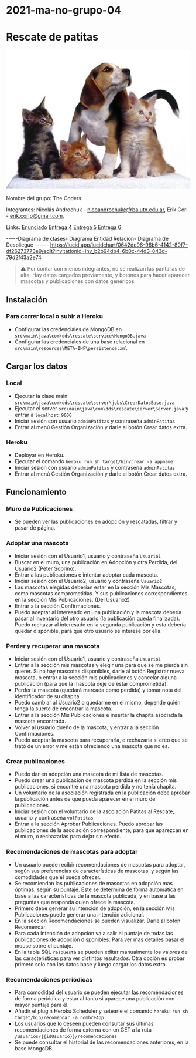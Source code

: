 # 2021-ma-no-grupo-04
# Rescate de patitas

![Patitas](patitas.jpg)

Nombre del grupo: The Coders

Integrantes:
Nicolás Androchuk - nicoandrochuk@frba.utn.edu.ar,
Erik Cori - erik.corip@gmail.com,


Links:
[Enunciado](https://docs.google.com/document/d/1Kc5iDjIq0qRyEQyDOdPtLaGLbQxCcc7c)
[Entrega 4](https://docs.google.com/document/d/1RRMmQ4Z5N-rN1cVJI9qn1JCaVDjuhFoZtxxhCd9kpnw)
[Entrega 5](https://docs.google.com/document/d/1GJosDgft_2aVpEPoPzStD5JQrEvkfnL15Q6jyAy-lj8)
[Entrega 6](https://docs.google.com/presentation/d/1C7lxzY4xC-HG78RR9syIOBo6yR7-M4tYq4mwLQ4wRTc)


-----Diagrama de clases- Diagrama Entidad Relacion- Diagrama de Despliegue ------
https://lucid.app/lucidchart/0642de96-96b6-4142-80f7-df26273773e9/edit?invitationId=inv_b2b94db4-6b0c-44d3-843d-79d2f43a2e74



> :warning: Por contar con menos integrantes, no se realizan las pantallas de alta. Hay datos cargados previamente, y botones para hacer aparecer mascotas y publicaciones con datos genéricos.



## Instalación
### Para correr local o subir a Heroku

- Configurar las credenciales de MongoDB en `src\main\java\com\dds\rescate\service\MongoDB.java`
- Configurar las credenciales de una base relacional en `src\main\resources\META-INF\persistence.xml`

## Cargar los datos
### Local

- Ejecutar la clase main `src\main\java\com\dds\rescate\server\jobs\CrearDatosBase.java`
- Ejecutar el server `src\main\java\com\dds\rescate\server\Server.java` y entrar a `localhost:9000`
- Iniciar sesión con usuario `adminPatitas` y contraseña `adminPatitas`
- Entrar al menú Gestión Organización y darle al botón Crear datos extra.

### Heroku
- Deployar en Heroku.
- Ejecutar el comando `heroku run sh target/bin/crear -a appname`
- Iniciar sesión con usuario `adminPatitas` y contraseña `adminPatitas`
- Entrar al menú Gestión Organización y darle al botón Crear datos extra.


## Funcionamiento

### Muro de Publicaciones
-  Se pueden ver las publicaciones en adopción y rescatadas, filtrar y pasar de página.

### Adoptar una mascota
- Iniciar sesión con el Usuario1, usuario y contraseña  `Usuario1`
- Buscar en el muro, una publicación en Adopción y otra Perdida, del Usuario2 (Peter Sobrino).
- Entrar a las publicaciones e intentar adoptar cada mascota.
- Iniciar sesión con el Usuario2, usuario y contraseña  `Usuario2`
- Las mascotas elegidas deberían estar en la sección Mis Mascotas, como mascotas comprometidas. Y sus publicaciones correspondientes en la sección Mis Publicaciones. (Del Usuario2)
- Entrar a la sección Confirmaciones.
- Puedo aceptar al interesado en una publicación y la mascota debería pasar al inventario del otro usuario (la publicación queda finalizada). Puedo rechazar al interesado en la segunda publicación y esta debería quedar disponible, para que otro usuario se interese por ella.

### Perder y recuperar una mascota
- Iniciar sesión con el Usuario1, usuario y contraseña  `Usuario1`
- Entrar a la sección mis mascotas y elegir una para que se me pierda sin querer. Si no hay mascotas disponibles, darle al botón Registrar nueva mascota, o entrar a la sección mis publicaciones y cancelar alguna publicación (para que la mascota deje de estar comprometida).
- Perder la mascota (quedará marcada como perdida) y tomar nota del identificador de su chapita.
- Puedo cambiar al Usuario2 o quedarme en el mismo, depende quién tenga la suerte de encontrar la mascota.
- Entrar a la sección Mis Publicaciones e insertar la chapita asociada la mascota encontrada.
- Volver al usuario dueño de la mascota, y entrar a la sección Confirmaciones.
- Puedo aceptar la mascota para recuperarla, o rechazarla si creo que se trató de un error y me están ofreciendo una mascota que no es.

### Crear publicaciones
- Puedo dar en adopción una mascota de mi lista de mascotas.
- Puedo crear una publicación de mascota perdida en la sección mis publicaciones, si encontré una mascota perdida y no tenía chapita.
- Un voluntario de la asociación registrada en la publicación debe aprobar la publicación antes de que pueda aparecer en el muro de publicaciones.
- Iniciar sesión con el voluntario de la asociación Patitas al Rescate, usuario y contraseña  `volPatitas`
- Entrar a la sección Aprobar Publicaciones. Puedo aprobar las publicaciones de la asociación correspondiente, para que aparezcan en el muro, o rechazarlas para dejar sin efecto.

### Recomendaciones de mascotas para adoptar
- Un usuario puede recibir recomendaciones de mascotas para adoptar, según sus preferencias de características de mascotas, y según las comodidades que él pueda ofrecer.
- Se recomiendan las publicaciones de mascotas en adopción mas óptimas, según su puntaje. Este se determina de forma automática en base a las características de la mascota publicada, y en base a las preguntas que responda quien ofrece la mascota.
- Primero debe generar su intención de adopción, en la sección Mis Publicaciones puede generar una intención adicional.
- En la sección Recomendaciones se pueden visualizar. Darle al botón Recomendar.
- Para cada intención de adopción va a salir el puntaje de todas las publicaciones de adopción disponibles. Para ver mas detalles pasar el mouse sobre el puntaje.
- En la tabla SQL `respuesta` se pueden editar manualmente los valores de las características para ver distintos resultados. Otra opción es probar primero solo con los datos base y luego cargar los datos extra.

### Recomendaciones periódicas
- Para comodidad del usuario se pueden ejecutar las recomendaciones de forma periódica y estar al tanto si aparece una publicación con mayor puntaje para él.
- Añadir el plugin Heroku Scheduler y setearle el comando `heroku run sh target/bin/recomendar -a nombreApp`
- Los usuarios que lo deseen pueden consultar sus últimas recomendaciones de forma externa con un GET a la ruta `/usuarios/{{idUsuario}}/recomendaciones`
- Se puede consultar el historial de las recomendaciones anteriores, en la base MongoDB.
